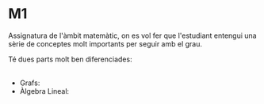 # M1
Assignatura de l'àmbit matemàtic, on es vol fer que l'estudiant entengui una sèrie de conceptes molt importants per seguir amb el grau.

Té dues parts molt ben diferenciades: <br> <br>
- Grafs:
- Àlgebra Lineal:
